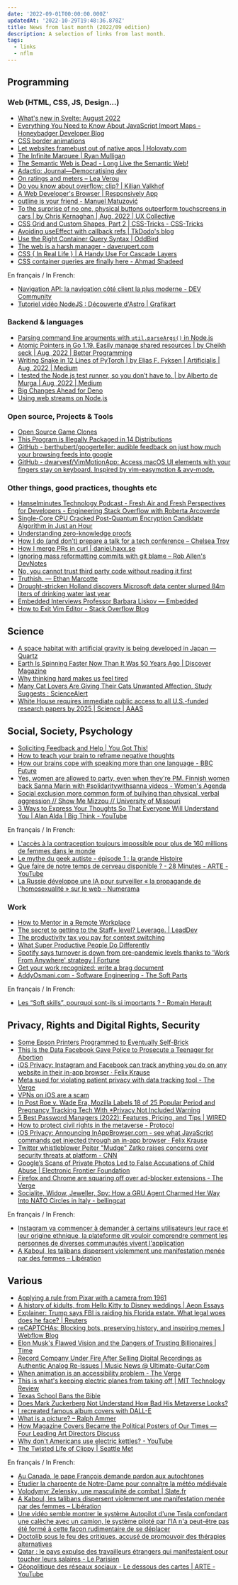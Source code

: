 ```yaml
---
date: '2022-09-01T00:00:00.000Z'
updatedAt: '2022-10-29T19:48:36.878Z'
title: News from last month (2022/09 edition)
description: A selection of links from last month.
tags:
  - links
  - nflm
---
```

## Programming

### Web (HTML, CSS, JS, Design...)

- [What's new in Svelte: August 2022](https://svelte.dev/blog/whats-new-in-svelte-august-2022) <!-- TAGS: 2022-08,dev,web -->
- [Everything You Need to Know About JavaScript Import Maps - Honeybadger Developer Blog](https://www.honeybadger.io/blog/import-maps/) <!-- TAGS: 2022-08,dev,web -->
- [CSS border animations](https://web.dev/css-border-animations/) <!-- TAGS: 2022-08,css,dev,web -->
- [Let websites framebust out of native apps | Holovaty.com](https://www.holovaty.com/writing/framebust-native-apps/) <!-- TAGS: 2022-08,dev,web -->
- [The Infinite Marquee | Ryan Mulligan](https://ryanmulligan.dev/blog/css-marquee/) <!-- TAGS: 2022-08,dev,web -->
- [The Semantic Web is Dead - Long Live the Semantic Web!](https://github.com/GavinMendelGleason/blog/blob/main/entries/semantic_future.md) <!-- TAGS: 2022-08,dev,web -->
- [Adactio: Journal—Democratising dev](https://adactio.com/journal/19356) <!-- TAGS: 2022-08,dev,web -->
- [On ratings and meters – Lea Verou](https://lea.verou.me/2022/08/on-ratings-and-meters/) <!-- TAGS: 2022-08,dev,web -->
- [Do you know about overflow: clip? | Kilian Valkhof](https://kilianvalkhof.com/2022/css-html/do-you-know-about-overflow-clip/) <!-- TAGS: 2022-08,dev,web -->
- [A Web Developer's Browser | Responsively App](https://responsively.app/) <!-- TAGS: 2022-08,dev,web -->
- [outline is your friend - Manuel Matuzović](https://www.matuzo.at/blog/2022/focus-outline/) <!-- TAGS: 2022-08,css,dev,web -->
- [To the surprise of no one, physical buttons outperform touchscreens in cars | by Chris Kernaghan | Aug, 2022 | UX Collective](https://uxdesign.cc/to-the-surprise-of-no-one-physical-buttons-outperform-touchscreens-in-cars-bcd360f7becf) <!-- TAGS: 2022-08,design,dev,web -->
- [CSS Grid and Custom Shapes, Part 2 | CSS-Tricks - CSS-Tricks](https://css-tricks.com/css-grid-and-custom-shapes-part-2/) <!-- TAGS: 2022-08,css,dev,web -->
- [Avoiding useEffect with callback refs | TkDodo's blog](https://tkdodo.eu/blog/avoiding-use-effect-with-callback-refs) <!-- TAGS: 2022-08,dev,web -->
- [Use the Right Container Query Syntax | OddBird](https://www.oddbird.net/2022/08/18/cq-syntax/) <!-- TAGS: 2022-08,css,dev,web -->
- [The web is a harsh manager - daverupert.com](https://daverupert.com/2022/08/web-is-a-harsh-manager/) <!-- TAGS: 2022-08,dev,web -->
- [CSS { In Real Life } | A Handy Use For Cascade Layers](https://css-irl.info/a-handy-use-for-cascade-layers/) <!-- TAGS: 2022-08,css,dev,web -->
- [CSS container queries are finally here - Ahmad Shadeed](https://ishadeed.com/article/container-queries-are-finally-here/) <!-- TAGS: 2022-08,css,dev,web -->

En français / In French:

- [Navigation API: la navigation côté client la plus moderne - DEV Community](https://dev.to/this-is-learning/navigation-api-la-navigation-cote-client-la-plus-moderne-33po) <!-- TAGS: 2022-08,dev,fr,web -->
- [Tutoriel vidéo NodeJS : Découverte d'Astro | Grafikart](https://grafikart.fr/tutoriels/astro-site-builder-2041) <!-- TAGS: 2022-08,dev,fr,web -->

### Backend & languages

- [Parsing command line arguments with `util.parseArgs()` in Node.js](https://2ality.com/2022/08/node-util-parseargs.html) <!-- TAGS: 2022-08,backend,dev -->
- [Atomic Pointers in Go 1.19. Easily manage shared resources | by Cheikh seck | Aug, 2022 | Better Programming](https://betterprogramming.pub/atomic-pointers-in-go-1-19-cad312f82d5b) <!-- TAGS: 2022-08,backend,dev -->
- [Writing Snake in 12 Lines of PyTorch | by Elias F. Fyksen | Artificialis | Aug, 2022 | Medium](https://medium.com/artificialis/writing-snake-in-12-lines-of-pytorch-f7b21ce42a66) <!-- TAGS: 2022-08,backend,dev,python -->
- [I tested the Node.js test runner, so you don’t have to. | by Alberto de Murga | Aug, 2022 | Medium](https://threkk.medium.com/i-tested-the-node-js-test-runner-so-you-dont-have-to-958b11db46ef) <!-- TAGS: 2022-08,backend,dev,nodejs -->
- [Big Changes Ahead for Deno](https://deno.com/blog/changes) <!-- TAGS: 2022-08,backend,dev,nodejs -->
- [Using web streams on Node.js](https://2ality.com/2022/06/web-streams-nodejs.html) <!-- TAGS: 2022-08,backend,dev -->

### Open source, Projects & Tools

- [Open Source Game Clones](https://osgameclones.com/) <!-- TAGS: 2022-08,games,opensource -->
- [This Program is Illegally Packaged in 14 Distributions](https://artemis.sh/2022/08/21/this-program-is-illegally-packaged-in-14-distributions.html) <!-- TAGS: 2022-08,opensource -->
- [GitHub - berthubert/googerteller: audible feedback on just how much your browsing feeds into google](https://github.com/berthubert/googerteller) <!-- TAGS: 2022-08,opensource -->
- [GitHub - dwarvesf/VimMotionApp: Access macOS UI elements with your fingers stay on keyboard. Inspired by vim-easymotion & avy-mode.](https://github.com/dwarvesf/VimMotionApp) <!-- TAGS: 2022-08,opensource -->

### Other things, good practices, thoughts etc

- [Hanselminutes Technology Podcast - Fresh Air and Fresh Perspectives for Developers - Engineering Stack Overflow with Roberta Arcoverde](https://hanselminutes.com/847/engineering-stack-overflow-with-roberta-arcoverde) <!-- TAGS: 2022-08,dev,various -->
- [Single-Core CPU Cracked Post-Quantum Encryption Candidate Algorithm in Just an Hour](https://thehackernews.com/2022/08/single-core-cpu-cracked-post-quantum.html?m=1) <!-- TAGS: 2022-08,dev,various -->
- [Understanding zero-knowledge proofs](https://avestura.dev/blog/zero-knowledge-proofs) <!-- TAGS: 2022-08,dev,various -->
- [How I do (and don’t) prepare a talk for a tech conference – Chelsea Troy](https://chelseatroy.com/2022/08/03/how-i-do-and-dont-prepare-a-talk-for-a-technical-conference/) <!-- TAGS: 2022-08,dev,various -->
- [How I merge PRs in curl | daniel.haxx.se](https://daniel.haxx.se/blog/2022/08/08/how-i-merge-prs-in-curl/) <!-- TAGS: 2022-08,dev,various -->
- [Ignoring mass reformatting commits with git blame – Rob Allen's DevNotes](https://akrabat.com/ignoring-revisions-with-git-blame/) <!-- TAGS: 2022-08,dev,various -->
- [No, you cannot trust third party code without reading it first](https://unixsheikh.com/articles/no-you-cannot-trust-third-party-code-without-reading-it-first.html) <!-- TAGS: 2022-08,dev,various -->
- [Truthish. — Ethan Marcotte](https://ethanmarcotte.com/wrote/truthish/) <!-- TAGS: 2022-08,dev,various -->
- [Drought-stricken Holland discovers Microsoft data center slurped 84m liters of drinking water last year](https://www.datacenterdynamics.com/en/news/drought-stricken-holland-discovers-microsoft-data-center-slurped-84m-liters-of-drinking-water-last-year/) <!-- TAGS: 2022-08,dev,various -->
- [Embedded Interviews Professor Barbara Liskov — Embedded](https://embedded.fm/episodes/316-repeat) <!-- TAGS: 2022-08,dev,various -->
- [How to Exit Vim Editor - Stack Overflow Blog](https://stackoverflow.blog/2017/05/23/stack-overflow-helping-one-million-developers-exit-vim/) <!-- TAGS: 2022-08,dev,various -->

## Science

- [A space habitat with artificial gravity is being developed in Japan — Quartz](https://qz.com/2186038/a-space-habitat-with-artificial-gravity-is-being-developed-in-japan/) <!-- TAGS: 2022-08,science -->
- [Earth Is Spinning Faster Now Than It Was 50 Years Ago | Discover Magazine](https://www.discovermagazine.com/the-sciences/earth-is-spinning-faster-now-than-it-was-50-years-ago) <!-- TAGS: 2022-08,science -->
- [Why thinking hard makes us feel tired](https://www.nature.com/articles/d41586-022-02161-5) <!-- TAGS: 2022-08,science -->
- [Many Cat Lovers Are Giving Their Cats Unwanted Affection, Study Suggests : ScienceAlert](https://www.sciencealert.com/many-cat-lovers-are-giving-their-cats-unwanted-affection-study-suggests) <!-- TAGS: 2022-08,science -->
- [White House requires immediate public access to all U.S.-funded research papers by 2025 | Science | AAAS](https://www.science.org/content/article/white-house-requires-immediate-public-access-all-u-s--funded-research-papers-2025) <!-- TAGS: 2022-08,science -->

## Social, Society, Psychology

- [Soliciting Feedback and Help | You Got This!](https://yougotthis.io/library/soliciting-feedback-and-help/) <!-- TAGS: 2022-08,social -->
- [How to teach your brain to reframe negative thoughts](https://www.fastcompany.com/90766852/how-to-teach-your-brain-to-reframe-negative-thoughts) <!-- TAGS: 2022-08,social -->
- [How our brains cope with speaking more than one language - BBC Future](https://www.bbc.com/future/article/20220719-how-speaking-other-languages-changes-your-brain) <!-- TAGS: 2022-08,social -->
- [Yes, women are allowed to party, even when they're PM. Finnish women back Sanna Marin with #solidaritywithsanna videos - Women's Agenda](https://womensagenda.com.au/latest/yes-women-are-allowed-to-party-even-when-theyre-pm-finnish-women-back-sanna-marin-with-solidaritywithsanna-videos/) <!-- TAGS: 2022-08,social -->
- [Social exclusion more common form of bullying than physical, verbal aggression // Show Me Mizzou // University of Missouri](https://showme.missouri.edu/2022/social-exclusion-more-common-form-of-bullying-than-physical-verbal-aggression/) <!-- TAGS: 2022-08,social -->
- [3 Ways to Express Your Thoughts So That Everyone Will Understand You | Alan Alda | Big Think - YouTube](https://www.youtube.com/watch?v=rrOnk0JnXW4) <!-- TAGS: 2022-08,social -->

En français / In French:

- [L'accès à la contraception toujours impossible pour plus de 160 millions de femmes dans le monde](https://www.huffingtonpost.fr/life/article/l-acces-a-la-contraception-toujours-impossible-pour-plus-de-160-millions-de-femmes-dans-le-monde_205356.html) <!-- TAGS: 2022-08,fr,social -->
- [Le mythe du geek autiste - épisode 1 : la grande Histoire](https://www.radiofrance.fr/franceinter/podcasts/le-code-a-change/le-mythe-du-geek-autiste-episode-1-la-grande-histoire-6393885) <!-- TAGS: 2022-08,fr,social -->
- [Que faire de notre temps de cerveau disponible ? - 28 Minutes - ARTE - YouTube](https://www.youtube.com/watch?v=F_JuEP5k0dM) <!-- TAGS: 2022-08,fr,psych,social -->
- [La Russie développe une IA pour surveiller « la propagande de l'homosexualité » sur le web - Numerama](https://www.numerama.com/cyberguerre/1084592-la-russie-developpe-une-ia-pour-surveiller-la-propagande-de-lhomosexualite-sur-le-web.html) <!-- TAGS: 2022-08,fr,social -->

### Work

- [How to Mentor in a Remote Workplace](https://hbr.org/2022/03/how-to-mentor-in-a-remote-workplace?tpcc=linkedinnewsletter) <!-- TAGS: 2022-08,work -->
- [The secret to getting to the Staff+ level? Leverage. | LeadDev](https://leaddev.com/career-paths-progression-promotion/secret-getting-staff-level-leverage) <!-- TAGS: 2022-08,work -->
- [The productivity tax you pay for context switching](https://async.twist.com/context-switching/) <!-- TAGS: 2022-08,work -->
- [What Super Productive People Do Differently](https://hbr.org/2020/12/what-super-productive-people-do-differently) <!-- TAGS: 2022-08,work -->
- [Spotify says turnover is down from pre-pandemic levels thanks to 'Work From Anywhere' strategy | Fortune](https://fortune.com/2022/08/02/spotify-allowed-6500-employees-work-from-anywhere-in-world-turnover-rate-dropped-remote-work/) <!-- TAGS: 2022-08,work -->
- [Get your work recognized: write a brag document](https://jvns.ca/blog/brag-documents/) <!-- TAGS: 2022-08,work -->
- [AddyOsmani.com - Software Engineering - The Soft Parts](https://addyosmani.com/blog/software-engineering-soft-parts/) <!-- TAGS: 2022-08,work -->

En français / In French:

- [Les “Soft skills”, pourquoi sont-ils si importants ? - Romain Herault](https://rherault.fr/blog/soft-skills-developpeur) <!-- TAGS: 2022-08,fr,work -->

## Privacy, Rights and Digital Rights, Security

- [Some Epson Printers Programmed to Eventually Self-Brick](https://gizmodo.com/epson-printer-end-of-service-life-error-not-working-dea-1849384045) <!-- TAGS: 2022-08,rights -->
- [This Is the Data Facebook Gave Police to Prosecute a Teenager for Abortion](https://www.vice.com/en/article/n7zevd/this-is-the-data-facebook-gave-police-to-prosecute-a-teenager-for-abortion) <!-- TAGS: 2022-08,rights -->
- [iOS Privacy: Instagram and Facebook can track anything you do on any website in their in-app browser · Felix Krause](https://krausefx.com/blog/ios-privacy-instagram-and-facebook-can-track-anything-you-do-on-any-website-in-their-in-app-browser) <!-- TAGS: 2022-08,rights -->
- [Meta sued for violating patient privacy with data tracking tool - The Verge](https://www.theverge.com/2022/8/2/23288612/meta-hosptials-sued-patient-privacy-facebook-data-hipaa) <!-- TAGS: 2022-08,privacy,rights -->
- [VPNs on iOS are a scam](https://www.michaelhorowitz.com/VPNs.on.iOS.are.scam.php) <!-- TAGS: 2022-08,privacy,rights -->
- [In Post Roe v. Wade Era, Mozilla Labels 18 of 25 Popular Period and Pregnancy Tracking Tech With \*Privacy Not Included Warning](https://foundation.mozilla.org/en/blog/in-post-roe-v-wade-era-mozilla-labels-18-of-25-popular-period-and-pregnancy-tracking-tech-with-privacy-not-included-warning/) <!-- TAGS: 2022-08,privacy,rights -->
- [5 Best Password Managers (2022): Features, Pricing, and Tips | WIRED](https://www.wired.com/story/best-password-managers/) <!-- TAGS: 2022-08,privacy,rights -->
- [How to protect civil rights in the metaverse - Protocol](https://www.protocol.com/policy/metaverse-civil-rights-design) <!-- TAGS: 2022-08,privacy,rights -->
- [iOS Privacy: Announcing InAppBrowser.com - see what JavaScript commands get injected through an in-app browser · Felix Krause](https://krausefx.com/blog/announcing-inappbrowsercom-see-what-javascript-commands-get-executed-in-an-in-app-browser) <!-- TAGS: 2022-08,privacy,rights -->
- [Twitter whistleblower Peiter "Mudge" Zatko raises concerns over security threats at platform - CNN](https://edition.cnn.com/2022/08/23/tech/twitter-whistleblower-peiter-zatko-security/index.html) <!-- TAGS: 2022-08,rights,security -->
- [Google’s Scans of Private Photos Led to False Accusations of Child Abuse | Electronic Frontier Foundation](https://www.eff.org/deeplinks/2022/08/googles-scans-private-photos-led-false-accusations-child-abuse) <!-- TAGS: 2022-08,privacy,rights -->
- [Firefox and Chrome are squaring off over ad-blocker extensions - The Verge](https://www.theverge.com/2022/6/10/23131029/mozilla-ad-blocking-firefox-google-chrome-privacy-manifest-v3-web-request) <!-- TAGS: 2022-08,privacy,rights -->
- [Socialite, Widow, Jeweller, Spy: How a GRU Agent Charmed Her Way Into NATO Circles in Italy - bellingcat](https://www.bellingcat.com/news/2022/08/25/socialite-widow-jeweller-spy-how-a-gru-agent-charmed-her-way-into-nato-circles-in-italy/) <!-- TAGS: 2022-08,rights,security -->

En français / In French:

- [Instagram va commencer à demander à certains utilisateurs leur race et leur origine ethnique, la plateforme dit vouloir comprendre comment les personnes de diverses communautés vivent l'application](https://www.developpez.com/actu/335450/Instagram-va-commencer-a-demander-a-certains-utilisateurs-leur-race-et-leur-origine-ethnique-la-plateforme-dit-vouloir-comprendre-comment-les-personnes-de-diverses-communautes-vivent-l-application/) <!-- TAGS: 2022-08,rights -->
- [A Kaboul, les talibans dispersent violemment une manifestation menée par des femmes – Libération](https://www.liberation.fr/international/asie-pacifique/a-kaboul-les-talibans-dispersent-violemment-une-manifestation-menee-par-des-femmes-20220813_MBQR472QTJGYHNXHYEYMAKBKZQ/) <!-- TAGS: 2022-08,fr,rights,various -->

## Various

- [Applying a rule from Pixar with a camera from 1961](https://news.gregjeanneau.com/pixar-camera-1961/) <!-- TAGS: 2022-08,various -->
- [A history of kidults, from Hello Kitty to Disney weddings | Aeon Essays](https://aeon.co/essays/a-history-of-kidults-from-hello-kitty-to-disney-weddings) <!-- TAGS: 2022-08,various -->
- [Explainer: Trump says FBI is raiding his Florida estate. What legal woes does he face? | Reuters](https://www.reuters.com/world/us/trump-says-fbi-is-raiding-his-florida-estate-what-legal-woes-does-he-face-2022-08-08/) <!-- TAGS: 2022-08,various -->
- [reCAPTCHAs: Blocking bots, preserving history, and inspiring memes | Webflow Blog](https://webflow.com/blog/recaptchas) <!-- TAGS: 2022-08,various -->
- [Elon Musk's Flawed Vision and the Dangers of Trusting Billionaires | Time](https://time.com/6203815/elon-musk-flaws-billionaire-visions/) <!-- TAGS: 2022-08,various -->
- [Record Company Under Fire After Selling Digital Recordings as Authentic Analog Re-Issues | Music News @ Ultimate-Guitar.Com](https://www.ultimate-guitar.com/news/general_music_news/record_company_under_fire_after_selling_digital_recordings_as_authentic_analog_re-issues.html) <!-- TAGS: 2022-08,various -->
- [When animation is an accessibility problem - The Verge](https://www.theverge.com/23191768/animation-accessibility-neurodivergence) <!-- TAGS: 2022-08,various -->
- [This is what's keeping electric planes from taking off | MIT Technology Review](https://www.technologyreview.com/2022/08/17/1058013/electric-planes-taking-off-challenges/) <!-- TAGS: 2022-08,various -->
- [Texas School Bans the Bible](https://www.vice.com/en/article/epzv9j/texas-school-bans-the-bible) <!-- TAGS: 2022-08,various -->
- [Does Mark Zuckerberg Not Understand How Bad His Metaverse Looks?](https://www.forbes.com/sites/paultassi/2022/08/17/does-mark-zuckerberg-not-understand-how-bad-his-metaverse-looks/) <!-- TAGS: 2022-08,various -->
- [I recreated famous album covers with DALL-E](https://lucytalksdata.com/i-receated-famous-album-covers-with-dalle/) <!-- TAGS: 2022-08,various -->
- [What is a picture? – Ralph Ammer](https://ralphammer.com/what-is-a-picture/) <!-- TAGS: 2022-08,various -->
- [How Magazine Covers Became the Political Posters of Our Times — Four Leading Art Directors Discuss](https://eyeondesign.aiga.org/how-magazine-covers-became-political-posters-four-leading-art-directors-discuss/) <!-- TAGS: 2022-08,various -->
- [Why don't Americans use electric kettles? - YouTube](https://www.youtube.com/watch?v=_yMMTVVJI4c&t=1058s) <!-- TAGS: 2022-08,various -->
- [The Twisted Life of Clippy | Seattle Met](https://www.seattlemet.com/news-and-city-life/2022/08/origin-story-of-clippy-the-microsoft-office-assistant) <!-- TAGS: 2022-08,various -->

En français / In French:

- [Au Canada, le pape François demande pardon aux autochtones](https://www.huffingtonpost.fr/international/article/au-canada-le-pape-francois-demande-pardon-aux-autochtones_205803.html) <!-- TAGS: 2022-08,fr,various -->
- [Étudier la charpente de Notre-Dame pour connaître la météo médiévale](https://theconversation.com/etudier-la-charpente-de-notre-dame-pour-connaitre-la-meteo-medievale-184990) <!-- TAGS: 2022-08,fr,various -->
- [Volodymyr Zelensky, une masculinité de combat | Slate.fr](http://www.slate.fr/story/230928/volodymyr-zelensky-masculinite-belliqueuse-guerre-ukraine-achille-brad-pitt-iliade) <!-- TAGS: 2022-08,fr,various -->
- [A Kaboul, les talibans dispersent violemment une manifestation menée par des femmes – Libération](https://www.liberation.fr/international/asie-pacifique/a-kaboul-les-talibans-dispersent-violemment-une-manifestation-menee-par-des-femmes-20220813_MBQR472QTJGYHNXHYEYMAKBKZQ/) <!-- TAGS: 2022-08,fr,rights,various -->
- [Une vidéo semble montrer le système Autopilot d'une Tesla confondant une calèche avec un camion, le système piloté par l'IA n'a peut-être pas été formé à cette façon rudimentaire de se déplacer](https://www.developpez.com/actu/335889/Une-video-semble-montrer-le-systeme-Autopilot-d-une-Tesla-confondant-une-caleche-avec-un-camion-le-systeme-pilote-par-l-IA-n-a-peut-etre-pas-ete-forme-a-cette-facon-rudimentaire-de-se-deplacer/) <!-- TAGS: 2022-08,fr,various -->
- [Doctolib sous le feu des critiques, accusé de promouvoir des thérapies alternatives](https://www.huffingtonpost.fr/life/article/doctolib-sous-le-feu-des-critiques-accuse-de-promouvoir-des-therapies-alternatives_206818.html) <!-- TAGS: 2022-08,fr,various -->
- [Qatar : le pays expulse des travailleurs étrangers qui manifestaient pour toucher leurs salaires - Le Parisien](https://www.leparisien.fr/sports/football/coupe-du-monde/qatar-le-pays-expulse-des-travailleurs-etrangers-qui-manifestaient-pour-toucher-leurs-salaires-22-08-2022-ORINARFE5JCZLJQ3WD4QIOMTKM.php) <!-- TAGS: 2022-08,fr,various -->
- [Géopolitique des réseaux sociaux - Le dessous des cartes | ARTE - YouTube](https://www.youtube.com/watch?v=hWeksJQQRyU) <!-- TAGS: 2022-08,fr,various -->
